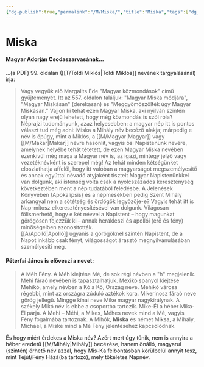 ```yaml
---
{"dg-publish":true,"permalink":"/M/Miska/","title":"Miska","tags":["dg_uploaded"],"created":"2023-10-20T12:54","updated":"2023-11-08T04:07"}
---
```



# Miska

#### Magyar Adorján Csodaszarvasának...

...(a PDF) 99. oldalán ([[T/Toldi Miklós\|Toldi Miklós]] nevének tárgyalásánál) írja:  
> Vagy vegyük elő Margalits Ede "Magyar közmondások" című gyűjteményét. Itt az 557. oldalon találjuk: "Magyar Miska módjára", "Magyar Miskásan" (derekasan) és "Meggyömöszölték úgy Magyar Miskásan." Vajjon ki tehát ezen Magyar Miska, aki nyilván szintén olyan nagy erejű lehetett, hogy még közmondás is szól róla?  
> Néprajzi tudományunk, azaz helyesebben: a magyar nép itt is pontos választ tud még adni: Miska a Mihály név becéző alakja; márpedig e név is épúgy, mint a Miklós, a [[M/Magyar\|Magyar]] vagy [[M/Makar\|Makar]] névre hasonlít, vagyis ősi Napistenünk nevére, amelynek helyébe tehát tétetett, de ezen Magyar Miska nevében ezenkívül még maga a Magyar név is, az igazi, mintegy jelző vagy vezetéknévként is szerepel még! Az tehát minden kétségünket eloszlathatja affelől, hogy itt valóban a magyarságot megszemélyesítő és annak egyúttal névadó atyjaként tisztelt Magyar Napistenünkkel van dolgunk, aki istenség volta csak a nyolcszázados kereszténység következtében ment a nép tudatából feledésbe. A Jelenések Könyvében (Apokalipsis) és a népmesékben pedig Szent Mihály arkangyal nem a sötétség és ördögök legyőzője-e? Vagyis tehát itt is Nap-mítosz elkeresztényesítésével van dolgunk. Világosan fölismerhető, hogy e két névvel a Napistent – hogy magunkat görögösen fejezzük ki – annak herakleszi és apollói (erő és fény) minőségeiben azonosították.  
> [[A/Apolló\|Apolló]] ugyanis a görögöknél szintén Napistent, de a Napot inkább csak fényt, világosságot árasztó megnyilvánulásában személyesíti meg.  

#### Péterfai János is előveszi a nevet:  

> A Méh Fény. A Méh kiejtése Mé, de sok régi névben a "h" megjelenik. Mehi fáraó nevében is tapasztalhatjuk. Mexikó spanyol kiejtése Mehikó, amely névben a Kó a Kő, Ország neve. Mehikó városa régebbi, mint az országra zúduló aztékok kora. Mikerinosz fáraó neve görög jellegű. Mingge kínai neve Mike magyar nagykirálynak. A székely Mikó név is ebbe a csoportba tartozik. Mike-Él a héber Mika-El párja. A Mehi – Méhi, a Mikes, Méhes nevek mind a Mé, vagyis Fény fogalmába tartoznak. A Mihók, **Miska** és német Miksa, a Mihály, Michael, a Miske mind a Mé Fény jelentéséhez kapcsolódnak.  

És hogy miért érdekes a Miska név? Azért mert úgy tűnik, nem is annyira a héber eredetű [[M/Mihály\|Mihály]] becézése, hanem önálló, magyarul (szintén) érhető név azzal, hogy Mis-Ka felbontásban körülbelül annyit tesz, mint Tejút/Fény Házá(ba tartozó), mely tökéletes Napnév.  